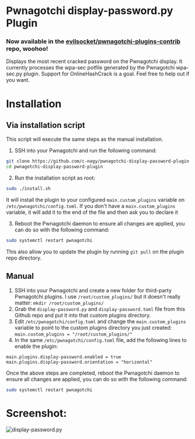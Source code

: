 # Pwnagotchi display-password.py Plugin

### Now available in the [evilsocket/pwnagotchi-plugins-contrib](https://github.com/evilsocket/pwnagotchi-plugins-contrib) repo, woohoo!

Displays the most recent cracked password on the Pwnagotchi display. It currently processes the wpa-sec potfile generated by the Pwnagotchi wpa-sec.py plugin. Support for OnlineHashCrack is a goal. Feel free to help out if you want.

# Installation

## Via installation script

This script will execute the same steps as the manual installation.

1. SSH into your Pwnagotchi and run the following command:
``` bash
git clone https://github.com/c-nagy/pwnagotchi-display-password-plugin
cd pwnagotchi-display-password-plugin
```
2. Run the installation script as root:
``` bash
sudo ./install.sh

```
It will install the plugin to your configured `main.custom_plugins` variable on `/etc/pwnagotchi/config.toml`. If you don't have a `main.custom_plugins` variable, it will add it to the end of the file and then ask you to declare it

3. Reboot the Pwnagotchi daemon to ensure all changes are applied, you can do so with the following command:
``` bash
sudo systemctl restart pwnagotchi
```

This also allow you to update the plugin by running  ```git pull``` on the plugin repo directory.

## Manual

1. SSH into your Pwnagotchi and create a new folder for third-party Pwnagotchi plugins. I use `/root/custom_plugins/` but it doesn't really matter: `mkdir /root/custom_plugins/`
2. Grab the `display-password.py` and `display-password.toml` file from this Github repo and put it into that custom plugins directory.
3. Edit `/etc/pwnagotchi/config.toml` and change the `main.custom_plugins` variable to point to the custom plugins directory you just created: `main.custom_plugins = "/root/custom_plugins/"`
4. In the same `/etc/pwnagotchi/config.toml` file, add the following lines to enable the plugin:
```
main.plugins.display-password.enabled = true
main.plugins.display-password.orientation = "horizontal"
```
Once the above steps are completed, reboot the Pwnagotchi daemon to ensure all changes are applied, you can do so with the following command:
``` bash
sudo systemctl restart pwnagotchi
```

# Screenshot:

![display-password.py](/screenshot.jpg?raw=true "display-password.py")
